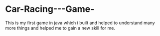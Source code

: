 # Car-Racing---Game-
This is my first game in java which i built and helped to understand many more things and helped me to gain a new skill for me.
